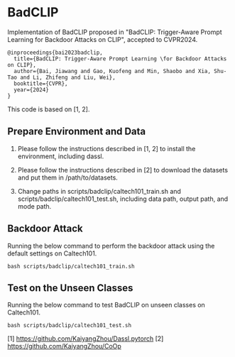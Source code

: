
# BadCLIP

Implementation of BadCLIP proposed in "BadCLIP: Trigger-Aware Prompt Learning for Backdoor Attacks on CLIP", accepted to CVPR2024.

```shell
@inproceedings{bai2023badclip,
  title={BadCLIP: Trigger-Aware Prompt Learning \for Backdoor Attacks on CLIP},
  author={Bai, Jiawang and Gao, Kuofeng and Min, Shaobo and Xia, Shu-Tao and Li, Zhifeng and Liu, Wei},
  booktitle={CVPR},
  year={2024}
}
```

This code is based on [1, 2].

## Prepare Environment and Data
1. Please follow the instructions described in [1, 2] to install the environment, including dassl.

2. Please follow the instructions described in [2] to download the datasets and put them in /path/to/datasets.

3. Change paths in scripts/badclip/caltech101_train.sh and scripts/badclip/caltech101_test.sh, including data path, output path, and mode path.

## Backdoor Attack
Running the below command to perform the backdoor attack using the default settings on Caltech101.

	bash scripts/badclip/caltech101_train.sh

## Test on the Unseen Classes
Running the below command to test BadCLIP on unseen classes on Caltech101.
	
	bash scripts/badclip/caltech101_test.sh




[1] https://github.com/KaiyangZhou/Dassl.pytorch
[2] https://github.com/KaiyangZhou/CoOp
